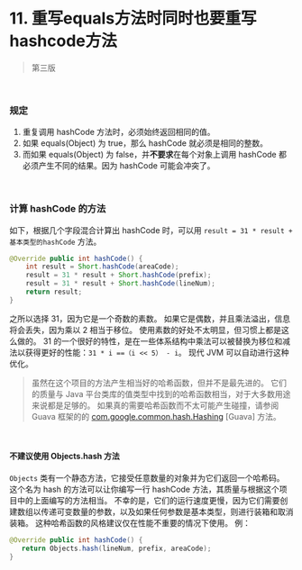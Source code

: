 # 11. 重写equals方法时同时也要重写hashcode方法

> 第三版

​    

### 规定

1. 重复调用 hashCode 方法时，必须始终返回相同的值。
2. 如果 equals(Object) 为 true，那么 hashCode 就必须是相同的整数。
3. 而如果 equals(Object) 为 false，并**不要求**在每个对象上调用 hashCode 都必须产生不同的结果。因为 hashCode 可能会冲突了。

​    

### 计算 hashCode 的方法

如下，根据几个字段混合计算出 hashCode 时，可以用 `result = 31 * result + 基本类型的hashCode` 方法。

```java
@Override public int hashCode() {
    int result = Short.hashCode(areaCode);
    result = 31 * result + Short.hashCode(prefix);
    result = 31 * result + Short.hashCode(lineNum);
    return result;
}
```

之所以选择 31，因为它是一个奇数的素数。 如果它是偶数，并且乘法溢出，信息将会丢失，因为乘以 2 相当于移位。 使用素数的好处不太明显，但习惯上都是这么做的。 31 的一个很好的特性，是在一些体系结构中乘法可以被替换为移位和减法以获得更好的性能：`31 * i ==（i << 5） - i`。 现代 JVM 可以自动进行这种优化。

> 虽然在这个项目的方法产生相当好的哈希函数，但并不是最先进的。 它们的质量与 Java 平台类库的值类型中找到的哈希函数相当，对于大多数用途来说都是足够的。 如果真的需要哈希函数而不太可能产生碰撞，请参阅 Guava 框架的的 [com.google.common.hash.Hashing](http://com.google.common.hash.hashing/) [Guava] 方法。

​    

#### 不建议使用 Objects.hash 方法

`Objects` 类有一个静态方法，它接受任意数量的对象并为它们返回一个哈希码。 这个名为 hash 的方法可以让你编写一行 hashCode 方法，其质量与根据这个项目中的上面编写的方法相当。 不幸的是，它们的运行速度更慢，因为它们需要创建数组以传递可变数量的参数，以及如果任何参数是基本类型，则进行装箱和取消装箱。 这种哈希函数的风格建议仅在性能不重要的情况下使用。 例：

```java
@Override public int hashCode() {
   return Objects.hash(lineNum, prefix, areaCode);
}
```

